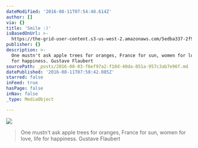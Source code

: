 ```yaml
---
dateModified: '2016-08-11T07:54:48.614Z'
author: []
via: {}
title: 'Smile :)'
isBasedOnUrl: >-
  https://the-grid-user-content.s3-us-west-2.amazonaws.com/5edba337-2f9e-4ab5-b687-244bf276c874.jpg
publisher: {}
description: >-
  One mustn't ask apple trees for oranges, France for sun, women for love, life
  for happiness. Gustave Flaubert
sourcePath: _posts/2016-08-03-f6ef97a2-f10d-40da-851a-957c3ab7e96f.md
datePublished: '2016-08-11T07:58:42.085Z'
starred: false
inFeed: true
hasPage: false
inNav: false
_type: MediaObject

---
```

![](https://the-grid-user-content.s3-us-west-2.amazonaws.com/5edba337-2f9e-4ab5-b687-244bf276c874.jpg)

> One mustn't ask apple trees for oranges, France for sun, women for love, life for happiness. Gustave Flaubert
